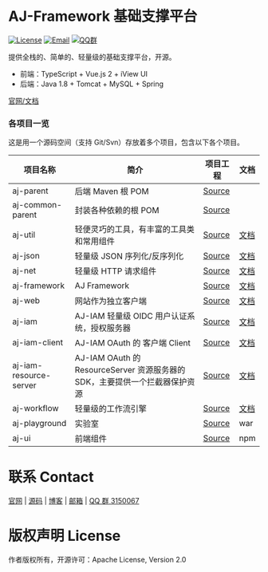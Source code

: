 
# AJ-Framework 基础支撑平台

[![License](https://img.shields.io/badge/license-Apache--2.0-green.svg?longCache=true&style=flat)](http://www.apache.org/licenses/LICENSE-2.0.txt)
[![Email](https://img.shields.io/badge/Contact--me-Email-orange.svg)](mailto:sp42@qq.com)
[![QQ群](https://framework.ajaxjs.com/static/qq.svg)](https://shang.qq.com/wpa/qunwpa?idkey=3877893a4ed3a5f0be01e809e7ac120e346102bd550deb6692239bb42de38e22) 


提供全栈的、简单的、轻量级的基础支撑平台，开源。

- 前端：TypeScript + Vue.js 2 + iView UI
- 后端：Java 1.8 + Tomcat + MySQL + Spring

[官网/文档](https://framework.ajaxjs.com/)

### 各项目一览

这是用一个源码空间（支持 Git/Svn）存放着多个项目，包含以下各个项目。

|项目名称|简介|项目工程|文档|
|------|-----|----|------|
|aj-parent  |后端 Maven 根 POM|[Source](aj-backend/)||
|aj-common-parent  |封装各种依赖的根 POM|[Source](aj-backend/aj-framework/aj-common-parent )||
|aj-util|轻便灵巧的工具，有丰富的工具类和常用组件|[Source](aj-backend/aj-framework/aj-util)|[文档](https://framework.ajaxjs.com/docs/aj/)|
|aj-json|轻量级 JSON 序列化/反序列化|[Source](aj-backend/aj-framework/aj-json)|[文档](https://framework.ajaxjs.com/docs/aj/)|
|aj-net|轻量级 HTTP 请求组件|[Source](aj-backend/aj-framework/aj-net)|[文档](https://framework.ajaxjs.com/docs/aj/)|
|aj-framework|AJ Framework|[Source](aj-backend/aj-framework/aj-framework)|[文档](https://framework.ajaxjs.com/docs/aj/)|
|aj-web|网站作为独立客户端|[Source](aj-backend/aj-framework/aj-web)|[文档](https://framework.ajaxjs.com/docs/aj/)|
|aj-iam|AJ-IAM 轻量级 OIDC 用户认证系统，授权服务器|[Source](aj-backend/aj-iam/aj-iam-server)|[文档](https://framework.ajaxjs.com/docs/iam/)|
|aj-iam-client|AJ-IAM OAuth  的 客户端 Client  |[Source](aj-backend/aj-iam/aj-iam-client)|[文档](https://framework.ajaxjs.com/docs/iam/)|
|aj-iam-resource-server|AJ-IAM OAuth  的 ResourceServer 资源服务器的 SDK，主要提供一个拦截器保护资源|[Source](aj-backend/aj-iam/aj-iam-resource-server)|[文档](https://framework.ajaxjs.com/docs/iam/)|
|aj-workflow  |轻量级的工作流引擎|[Source](aj-backend/aj-workflow)|[文档](https://framework.ajaxjs.com/docs/workflow/)|
|aj-playground  |实验室|[Source](aj-playground)|war|
|aj-ui|前端组件|[Source](aj-ui)|npm|


# 联系 Contact
  [官网](https://framework.ajaxjs.com/) | 
  [源码](https://gitee.com/sp42_admin/ajaxjs) |
  [博客](https://zhangxin.blog.csdn.net/) | 
  [邮箱](mailto://sp42@qq.com) | 
  [QQ 群 3150067](//shang.qq.com/wpa/qunwpa?idkey=99415d164e2c776567c9370cc5b0bde26f4e2e7c5068978a24d1fe7c976ace93)

# 版权声明 License
作者版权所有，开源许可：Apache License, Version 2.0
